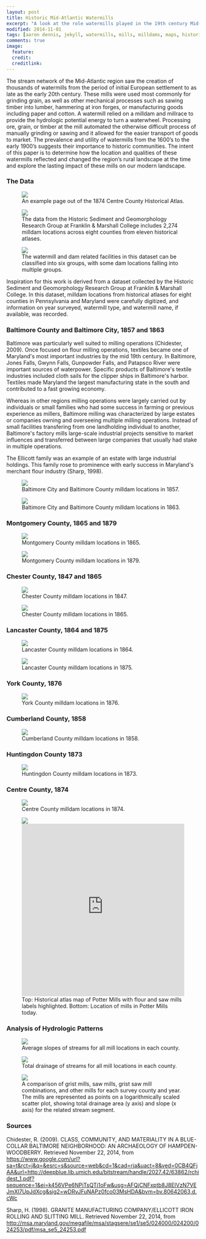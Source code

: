 ```yaml
---
layout: post
title: Historic Mid-Atlantic Watermills
excerpt: "A look at the role watermills played in the 19th century Mid-Atlantic landscape."
modified: 2014-11-01
tags: [aaron dennis, jekyll, watermills, mills, milldams, maps, historic, pennsylvania, maryland]
comments: true
image:
  feature: 
  credit: 
  creditlink: 
---
```

The stream network of the Mid-Atlantic region saw the creation of thousands of watermills from the period of initial European settlement to as late as the early 20th century. These mills were used most commonly for grinding grain, as well as other mechanical processes such as sawing timber into lumber, hammering at iron forges, or manufacturing goods including paper and cotton. A watermill relied on a milldam and millrace to provide the hydrologic potential energy to turn a waterwheel. Processing ore, grain, or timber at the mill automated the otherwise difficult process of manually grinding or sawing and it allowed for the easier transport of goods to market. The prevalence and utility of watermills from the 1600’s to the early 1900’s suggests their importance to historic communities. The intent of this paper is to determine how the location and qualities of these watermills reflected and changed the region’s rural landscape at the time and explore the lasting impact of these mills on our modern landscape.

### The Data

<figure>
	<img src="/images/mills/Potter-atlas.jpg">
	<figcaption>An example page out of the 1874 Centre County Historical Atlas.</figcaption>
</figure>

<figure>
	<img src="/images/mills/mills-overview.jpg">
	<figcaption>The data from the Historic Sediment and Geomorphology Research Group at Franklin & Marshall College includes 2,274 milldam locations across eight counties from eleven historical atlases.</figcaption>
</figure>

<figure>
	<img src="/images/mills/mill-legend.jpg">
	<figcaption>The watermill and dam related facilities in this dataset can be classified into six groups, with some dam locations falling into multiple groups.</figcaption>
</figure>

Inspiration for this work is derived from a dataset collected by the Historic Sediment and Geomorphology Research Group at Franklin & Marshall College. In this dataset, milldam locations from historical atlases for eight counties in Pennsylvania and Maryland were carefully digitized, and information on year surveyed, watermill type, and watermill name, if available, was recorded.

### Baltimore County and Baltimore City, 1857 and 1863

Baltimore was particularly well suited to milling operations (Chidester, 2009). Once focused on flour milling operations, textiles became one of Maryland's most important industries by the mid 19th century. In Baltimore, Jones Falls, Gwynn Falls, Gunpowder Falls, and Patapsco River were important sources of waterpower. Specific products of Baltimore's textile industries included cloth sails for the clipper ships in Baltimore's harbor. Textiles made Maryland the largest manufacturing state in the south and contributed to a fast growing economy.

Whereas in other regions milling operations were largely carried out by individuals or small families who had some success in farming or previous experience as millers, Baltimore milling was characterized by large estates or companies owning and overseeing multiple milling operations. Instead of small facilities transfering from one landholding individual to another, Baltimore's factory mills large-scale industrial projects sensitive to market influences and transferred between large companies that usually had stake in multiple operations.

The Ellicott family was an example of an estate with large industrial holdings. This family rose to prominence with early success in Maryland's merchant flour industry (Sharp, 1998). 

<figure>
	<img src="/images/mills/baltimore1857-overview.jpg">
	<figcaption>Baltimore City and Baltimore County milldam locations in 1857.</figcaption>
</figure>

<figure>
	<img src="/images/mills/baltimore1863-overview.jpg">
	<figcaption>Baltimore City and Baltimore County milldam locations in 1863.</figcaption>
</figure>

### Montgomery County, 1865 and 1879
<figure>
	<img src="/images/mills/montgomery1865-overview.jpg">
	<figcaption>Montgomery County milldam locations in 1865.</figcaption>
</figure>

<figure>
	<img src="/images/mills/montgomery1879-overview.jpg">
	<figcaption>Montgomery County milldam locations in 1879.</figcaption>
</figure>

### Chester County, 1847 and 1865
<figure>
	<img src="/images/mills/chester1847-overview.jpg">
	<figcaption>Chester County milldam locations in 1847.</figcaption>
</figure>

<figure>
	<img src="/images/mills/chester1865-overview.jpg">
	<figcaption>Chester County milldam locations in 1865.</figcaption>
</figure>

### Lancaster County, 1864 and 1875
<figure>
	<img src="/images/mills/lancaster1864-overview.jpg">
	<figcaption>Lancaster County milldam locations in 1864.</figcaption>
</figure>

<figure>
	<img src="/images/mills/lancaster1875-overview.jpg">
	<figcaption>Lancaster County milldam locations in 1875.</figcaption>
</figure>

### York County, 1876
<figure>
	<img src="/images/mills/york1876-overview.jpg">
	<figcaption>York County milldam locations in 1876.</figcaption>
</figure>

### Cumberland County, 1858
<figure>
	<img src="/images/mills/cumberland1858-overview.jpg">
	<figcaption>Cumberland County milldam locations in 1858.</figcaption>
</figure>

### Huntingdon County 1873

<figure>
	<img src="/images/mills/huntingdon1873-overview.jpg">
	<figcaption>Huntingdon County milldam locations in 1873.</figcaption>
</figure>

### Centre County, 1874

<figure>
	<img src="/images/mills/centre1874-overview.jpg">
	<figcaption>Centre County milldam locations in 1874.</figcaption>
</figure>

<figure>
	<img src="/images/mills/potter-mills-atlas.jpg">
	<iframe width="100%" height="450px" frameBorder="0" src="https://api.tiles.mapbox.com/v4/aarondennis.b20661ea/page.html?access_token=pk.eyJ1IjoiYWFyb25kZW5uaXMiLCJhIjoiem5LLURoYyJ9.T3tswGTI5ve8_wE-a02cMw#16/40.7930/-77.6254"></iframe>
	<figcaption>Top: Historical atlas map of Potter Mills with flour and saw mills labels highlighted. Bottom: Location of mills in Potter Mills today.</figcaption>
</figure>

### Analysis of Hydrologic Patterns
<figure>
	<img src="/images/mills/slope.png">
	<figcaption>Average slopes of streams for all mill locations in each county.</figcaption>
</figure>

<figure>
	<img src="/images/mills/total_drainage.png">
	<figcaption>Total drainage of streams for all mill locations in each county.</figcaption>
</figure>

<figure>
	<img src="/images/mills/grist_and_saw_mills.png">
	<figcaption>A comparison of grist mills, saw mills, grist saw mill combinations, and other mills for each survey county and year. The mills are represented as points on a logarithmically scaled scatter plot, showing total drainage area (y axis) and slope (x axis) for the related stream segment.</figcaption>
</figure>

### Sources

Chidester, R. (2009). CLASS, COMMUNITY, AND MATERIALITY IN A BLUE-COLLAR BALTIMORE NEIGHBORHOOD: AN ARCHAEOLOGY OF HAMPDEN-WOODBERRY. Retrieved November 22, 2014, from https://www.google.com/url?sa=t&rct=j&q=&esrc=s&source=web&cd=1&cad=rja&uact=8&ved=0CB4QFjAA&url=http://deepblue.lib.umich.edu/bitstream/handle/2027.42/63862/rchidest_1.pdf?sequence=1&ei=k456VPe6NPiTsQTj1oFw&usg=AFQjCNFxptb8J8EIVzN7VEJmXl7UpJdXcg&sig2=wDRvJFuNAPz0fco03MsHDA&bvm=bv.80642063,d.cWc

Sharp, H. (1998). GRANITE MANUFACTURING COMPANY/ELLICOTT IRON ROLLING AND SLITTING MILL. Retrieved November 22, 2014, from http://msa.maryland.gov/megafile/msa/stagsere/se1/se5/024000/024200/024253/pdf/msa_se5_24253.pdf